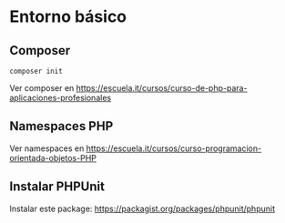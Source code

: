 
# Entorno básico 

## Composer 

```
composer init
```

Ver composer en <https://escuela.it/cursos/curso-de-php-para-aplicaciones-profesionales>

## Namespaces PHP

Ver namespaces en https://escuela.it/cursos/curso-programacion-orientada-objetos-PHP

## Instalar PHPUnit

Instalar este package:
https://packagist.org/packages/phpunit/phpunit


